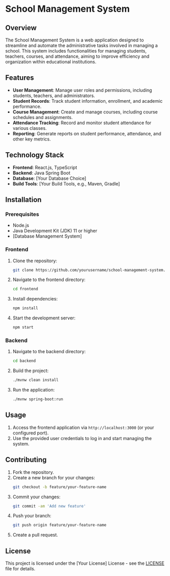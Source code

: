 # School Management System

## Overview

The School Management System is a web application designed to streamline and automate the administrative tasks involved in managing a school. This system includes functionalities for managing students, teachers, courses, and attendance, aiming to improve efficiency and organization within educational institutions.

## Features

- **User Management**: Manage user roles and permissions, including students, teachers, and administrators.
- **Student Records**: Track student information, enrollment, and academic performance.
- **Course Management**: Create and manage courses, including course schedules and assignments.
- **Attendance Tracking**: Record and monitor student attendance for various classes.
- **Reporting**: Generate reports on student performance, attendance, and other key metrics.

## Technology Stack

- **Frontend**: React.js, TypeScript
- **Backend**: Java Spring Boot
- **Database**: [Your Database Choice]
- **Build Tools**: [Your Build Tools, e.g., Maven, Gradle]

## Installation

### Prerequisites

- Node.js
- Java Development Kit (JDK) 11 or higher
- [Database Management System]

### Frontend

1. Clone the repository:
   ```bash
   git clone https://github.com/yourusername/school-management-system.git
   ```
2. Navigate to the frontend directory:
   ```bash
   cd frontend
   ```
3. Install dependencies:
   ```bash
   npm install
   ```
4. Start the development server:
   ```bash
   npm start
   ```

### Backend

1. Navigate to the backend directory:
   ```bash
   cd backend
   ```
2. Build the project:
   ```bash
   ./mvnw clean install
   ```
3. Run the application:
   ```bash
   ./mvnw spring-boot:run
   ```

## Usage

1. Access the frontend application via `http://localhost:3000` (or your configured port).
2. Use the provided user credentials to log in and start managing the system.

## Contributing

1. Fork the repository.
2. Create a new branch for your changes:
   ```bash
   git checkout -b feature/your-feature-name
   ```
3. Commit your changes:
   ```bash
   git commit -am 'Add new feature'
   ```
4. Push your branch:
   ```bash
   git push origin feature/your-feature-name
   ```
5. Create a pull request.

## License

This project is licensed under the [Your License] License - see the [LICENSE](LICENSE) file for details.
